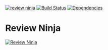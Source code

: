 [![review ninja](http://review.ninja/badge/reviewninja/review.ninja)](http://review.ninja/reviewninja/review.ninja) [![Build Status](https://travis-ci.org/reviewninja/review.ninja.svg?branch=master)](https://travis-ci.org/reviewninja/review.ninja) [![Dependencies](https://david-dm.org/reviewninja/review.ninja.png)](https://david-dm.org/reviewninja/review.ninja)

Review Ninja
===========

[![Review Ninja](https://raw.githubusercontent.com/reviewninja/review.ninja/master/src/client/assets/images/review-ninja.png)](http://review.ninja)
